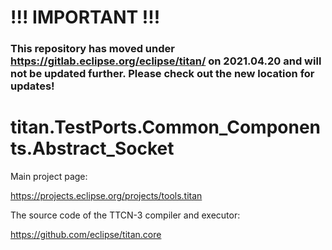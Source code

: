 # !!! IMPORTANT !!!
### This repository has moved under https://gitlab.eclipse.org/eclipse/titan/ on 2021.04.20 and will not be updated further. Please check out the new location for updates!

# 

# titan.TestPorts.Common_Components.Abstract_Socket

Main project page:

https://projects.eclipse.org/projects/tools.titan

The source code of the TTCN-3 compiler and executor:

https://github.com/eclipse/titan.core

